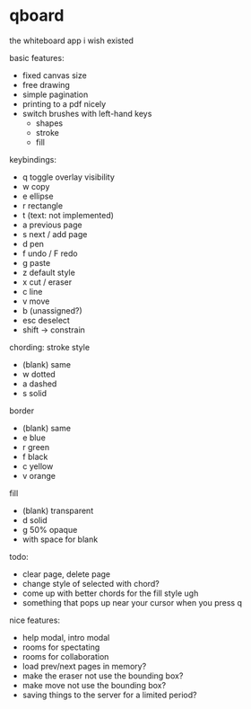 # qboard

the whiteboard app i wish existed

basic features:
- fixed canvas size
- free drawing
- simple pagination
- printing to a pdf nicely
- switch brushes with left-hand keys
  - shapes
  - stroke
  - fill

keybindings:
- q toggle overlay visibility
- w copy
- e ellipse
- r rectangle
- t (text: not implemented)
- a previous page
- s next / add page
- d pen
- f undo / F redo
- g paste
- z default style
- x cut / eraser
- c line
- v move
- b (unassigned?)
- esc deselect
- shift -> constrain

chording:
stroke style
- (blank) same
- w dotted
- a dashed
- s solid

border
- (blank) same
- e blue
- r green
- f black
- c yellow
- v orange

fill
- (blank) transparent
- d solid
- g 50% opaque
- with space for blank

todo:
- clear page, delete page
- change style of selected with chord?
- come up with better chords for the fill style ugh
- something that pops up near your cursor when you press q

nice features:
- help modal, intro modal
- rooms for spectating
- rooms for collaboration
- load prev/next pages in memory?
- make the eraser not use the bounding box?
- make move not use the bounding box?
- saving things to the server for a limited period?
